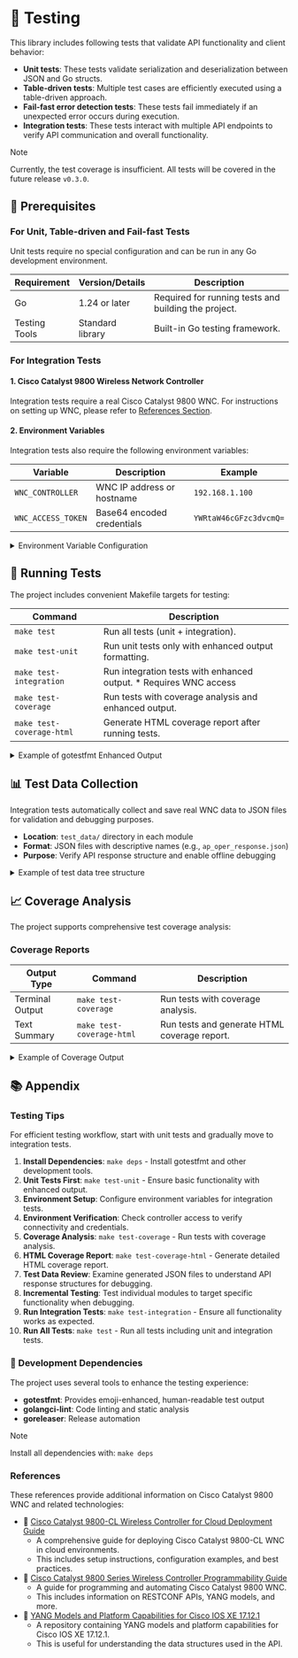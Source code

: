 # 🧪 Testing

This library includes following tests that validate API functionality and client behavior:

- **Unit tests**: These tests validate serialization and deserialization between JSON and Go structs.
- **Table-driven tests**: Multiple test cases are efficiently executed using a table-driven approach.
- **Fail-fast error detection tests**: These tests fail immediately if an unexpected error occurs during execution.
- **Integration tests**: These tests interact with multiple API endpoints to verify API communication and overall functionality.

> [!Note]
> Currently, the test coverage is insufficient. All tests will be covered in the future release `v0.3.0`.

## 🎯 Prerequisites

### For Unit, Table-driven and Fail-fast Tests

Unit tests require no special configuration and can be run in any Go development environment.

| Requirement   | Version/Details  | Description                                          |
| ------------- | ---------------- | ---------------------------------------------------- |
| Go            | 1.24 or later    | Required for running tests and building the project. |
| Testing Tools | Standard library | Built-in Go testing framework.                       |

### For Integration Tests

#### 1. Cisco Catalyst 9800 Wireless Network Controller

Integration tests require a real Cisco Catalyst 9800 WNC. For instructions on setting up WNC, please refer to [References Section](#references).

#### 2. Environment Variables

Integration tests also require the following environment variables:

| Variable           | Description                | Example                |
| ------------------ | -------------------------- | ---------------------- |
| `WNC_CONTROLLER`   | WNC IP address or hostname | `192.168.1.100`        |
| `WNC_ACCESS_TOKEN` | Base64 encoded credentials | `YWRtaW46cGFzc3dvcmQ=` |

<details><summary>Environment Variable Configuration</summary>

```bash
export WNC_CONTROLLER="192.168.1.100"          # Your WNC IP address
export WNC_ACCESS_TOKEN="YWRtaW46cGFzc3dvcmQ=" # Base64 encoded username:password
```

</details>

## 🚀 Running Tests

The project includes convenient Makefile targets for testing:

| Command                   | Description                                                        |
| ------------------------- | ------------------------------------------------------------------ |
| `make test`               | Run all tests (unit + integration).                                |
| `make test-unit`          | Run unit tests only with enhanced output formatting.               |
| `make test-integration`   | Run integration tests with enhanced output. \* Requires WNC access |
| `make test-coverage`      | Run tests with coverage analysis and enhanced output.              |
| `make test-coverage-html` | Generate HTML coverage report after running tests.                 |

<details><summary>Example of gotestfmt Enhanced Output</summary>

```text
📦 github.com/umatare5/cisco-ios-xe-wireless-go (42.9% coverage)
  ✅ TestClientConfig (0s)
  ✅ TestClientFunctions (10.67s)
  ✅ TestClientFunctions/GET_APOper (5.63s)
    client_test.go:399: GET AP oper request successful
  🚧 TestClientFunctions (0s)
    client_test.go:364: WNC_CONTROLLER and WNC_ACCESS_TOKEN environment variables must be set for integration tests

📦 github.com/umatare5/cisco-ios-xe-wireless-go/ap (1.1% coverage)
  ✅ TestApOperationFailFast/NilClient (0s)
    oper_test.go:210: Correctly returned error with nil client: invalid client configuration: client cannot be nil
  🚧 TestAPConfigurationFunctions (0s)
    cfg_test.go:48: Required environment variables not set - skipping test

📦 github.com/umatare5/cisco-ios-xe-wireless-go/internal/testutil
    coverage: 0.0% of statements
```

</details>

## 📊 Test Data Collection

Integration tests automatically collect and save real WNC data to JSON files for validation and debugging purposes.

- **Location**: `test_data/` directory in each module
- **Format**: JSON files with descriptive names (e.g., `ap_oper_response.json`)
- **Purpose**: Verify API response structure and enable offline debugging

<details><summary>Example of test data tree structure</summary>

```text
test_data/
├── ap_oper_response.json
├── client_oper_response.json
├── general_cfg_response.json
└── rrm_global_oper_response.json
```

</details>

## 📈 Coverage Analysis

The project supports comprehensive test coverage analysis:

### Coverage Reports

| Output Type     | Command                   | Description                                  |
| --------------- | ------------------------- | -------------------------------------------- |
| Terminal Output | `make test-coverage`      | Run tests with coverage analysis.            |
| Text Summary    | `make test-coverage-html` | Run tests and generate HTML coverage report. |

<details><summary>Example of Coverage Output</summary>

```text
Coverage report generated at ./tmp/coverage.out
total: (statements) 6.1%

📦 github.com/umatare5/cisco-ios-xe-wireless-go (42.9% coverage)
📦 github.com/umatare5/cisco-ios-xe-wireless-go/awips (75% coverage)
📦 github.com/umatare5/cisco-ios-xe-wireless-go/ap (1.1% coverage)
```

</details>

## 📚️ Appendix

### Testing Tips

For efficient testing workflow, start with unit tests and gradually move to integration tests.

1. **Install Dependencies**: `make deps` - Install gotestfmt and other development tools.
2. **Unit Tests First**: `make test-unit` - Ensure basic functionality with enhanced output.
3. **Environment Setup**: Configure environment variables for integration tests.
4. **Environment Verification**: Check controller access to verify connectivity and credentials.
5. **Coverage Analysis**: `make test-coverage` - Run tests with coverage analysis.
6. **HTML Coverage Report**: `make test-coverage-html` - Generate detailed HTML coverage report.
7. **Test Data Review**: Examine generated JSON files to understand API response structures for debugging.
8. **Incremental Testing**: Test individual modules to target specific functionality when debugging.
9. **Run Integration Tests**: `make test-integration` - Ensure all functionality works as expected.
10. **Run All Tests**: `make test` - Run all tests including unit and integration tests.

### 🔧 Development Dependencies

The project uses several tools to enhance the testing experience:

- **gotestfmt**: Provides emoji-enhanced, human-readable test output
- **golangci-lint**: Code linting and static analysis
- **goreleaser**: Release automation

> [!Note]
> Install all dependencies with: `make deps`

### References

These references provide additional information on Cisco Catalyst 9800 WNC and related technologies:

- 📖 [Cisco Catalyst 9800-CL Wireless Controller for Cloud Deployment Guide](https://www.cisco.com/c/en/us/td/docs/wireless/controller/9800/technical-reference/c9800-cl-dg.html)
  - A comprehensive guide for deploying Cisco Catalyst 9800-CL WNC in cloud environments.
  - This includes setup instructions, configuration examples, and best practices.
- 📖 [Cisco Catalyst 9800 Series Wireless Controller Programmability Guide](https://www.cisco.com/c/en/us/td/docs/wireless/controller/9800/programmability-guide/b_c9800_programmability_cg/cisco-catalyst-9800-series-wireless-controller-programmability-guide.html)
  - A guide for programming and automating Cisco Catalyst 9800 WNC.
  - This includes information on RESTCONF APIs, YANG models, and more.
- 📖 [YANG Models and Platform Capabilities for Cisco IOS XE 17.12.1](https://github.com/YangModels/yang/tree/main/vendor/cisco/xe/17121#readme)
  - A repository containing YANG models and platform capabilities for Cisco IOS XE 17.12.1.
  - This is useful for understanding the data structures used in the API.
